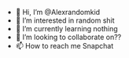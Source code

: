 - 👋 Hi, I’m @Alexrandomkid
- 👀 I’m interested in random shit
- 🌱 I’m currently learning nothing 
- 💞️ I’m looking to collaborate on??
- 📫 How to reach me Snapchat 

<!---
Alexrandomkid/Alexrandomkid is a ✨ special ✨ repository because its `README.md` (this file) appears on your GitHub profile.
You can click the Preview link to take a look at your changes.
--->
